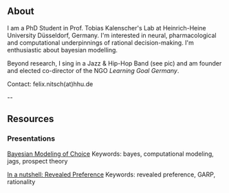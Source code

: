 ## About

I am a PhD Student in Prof. Tobias Kalenscher's Lab at Heinrich-Heine University Düsseldorf, Germany. I'm interested in neural, pharmacological and computational underpinnings of rational decision-making. I'm enthusiastic about bayesian modelling. 

Beyond research, I sing in a Jazz & Hip-Hop Band (see pic) and am founder and elected co-director of the NGO *Learning Goal Germany*.

Contact: felix.nitsch(at)hhu.de

--

## Resources

### Presentations

<a href="/files/html/NeurdPres.html">Bayesian Modeling of Choice</a>
Keywords: bayes, computational modeling, jags, prospect theory 

<a href="/files/pdf/2019-09-10-RevPref-Basics.pdf">In a nutshell: Revealed Preference</a>
Keywords: revealed preference, GARP, rationality 
